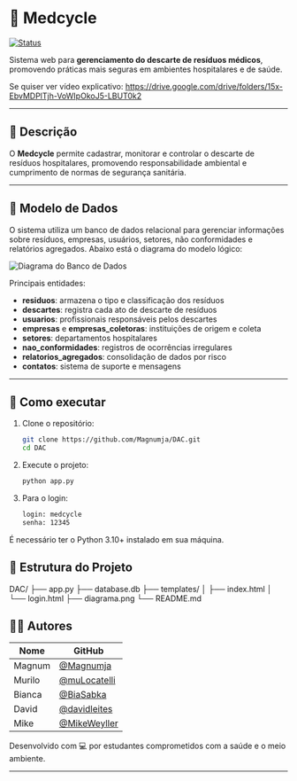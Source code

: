 # 🏥 Medcycle

[![Status](https://img.shields.io/badge/status-em%20desenvolvimento-yellow)]()

Sistema web para **gerenciamento do descarte de resíduos médicos**, promovendo práticas mais seguras em ambientes hospitalares e de saúde.

Se quiser ver vídeo explicativo: https://drive.google.com/drive/folders/15x-EbvMDPlTjh-VoWIpOkoJ5-LBUT0k2

---

## 📌 Descrição

O **Medcycle** permite cadastrar, monitorar e controlar o descarte de resíduos hospitalares, promovendo responsabilidade ambiental e cumprimento de normas de segurança sanitária.

---

## 🧩 Modelo de Dados

O sistema utiliza um banco de dados relacional para gerenciar informações sobre resíduos, empresas, usuários, setores, não conformidades e relatórios agregados. Abaixo está o diagrama do modelo lógico:

![Diagrama do Banco de Dados](diagrama.png)

Principais entidades:

- **residuos**: armazena o tipo e classificação dos resíduos  
- **descartes**: registra cada ato de descarte de resíduos  
- **usuarios**: profissionais responsáveis pelos descartes  
- **empresas** e **empresas_coletoras**: instituições de origem e coleta  
- **setores**: departamentos hospitalares  
- **nao_conformidades**: registros de ocorrências irregulares  
- **relatorios_agregados**: consolidação de dados por risco  
- **contatos**: sistema de suporte e mensagens  

---

## 🚀 Como executar

1. Clone o repositório:
   ```bash
   git clone https://github.com/Magnumja/DAC.git
   cd DAC

2. Execute o projeto:
   ```bash
   python app.py

3. Para o login:
   ```bash
   login: medcycle
   senha: 12345
É necessário ter o Python 3.10+ instalado em sua máquina.

## 📁 Estrutura do Projeto

DAC/
├── app.py
├── database.db
├── templates/
│   ├── index.html
│   └── login.html
├── diagrama.png
└── README.md


## 👨‍💻 Autores

| Nome   | GitHub                                         |
| ------ | ---------------------------------------------- |
| Magnum | [@Magnumja](https://github.com/Magnumja)       |
| Murilo | [@muLocatelli](https://github.com/muLocatelli) |
| Bianca | [@BiaSabka](https://github.com/BiaSabka)       |
| David  | [@davidleites](https://github.com/davidleites) |
|  Mike  | [@MikeWeyller](https://github.com/MikeWeyller) |

Desenvolvido com 💻 por estudantes comprometidos com a saúde e o meio ambiente.


---



